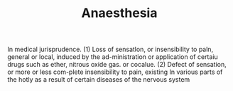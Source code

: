 ---
title: Anaesthesia
letter: A
permalink: "/definitions/anaesthesia.html"
body: In medical jurisprudence. (1) Loss of sensatlon, or insensibility to paln, general
  or local, induced by the ad-ministration or application of certaiu drugs such as
  ether, nitrous oxide gas. or cocalue. (2) Defect of sensation, or more or less com-plete
  insensibility to pain, existing In various parts of the hotly as a result of certain
  diseases of the nervous system
published_at: '2018-07-07'
layout: post
---